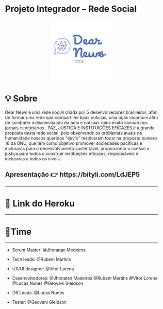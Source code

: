 # Projeto Integrador – Rede Social

 
 <p align="center"> <img src = "https://github.com/JhonMeddev/DearNews-Social-Project/blob/main/images/logo.png?raw=true">  </img> </p>
 
 # 💡 Sobre
 
Dear News é uma rede social criada por 5 desenvolvedores brasileiros, afim de formar uma rede que compartilhe boas noticias, uma ação incomum afim de combater a disseminação do ódio e noticias ruins muito comum nos jornais e noticiários  , PAZ, JUSTIÇA E INSTITUIÇÕES EFICAZES é a grande proposta desta rede social, pois observando os problemas atuais da humanidade nossos queridos "dev's" resolveram focar na proposta numero 16 da ONU, que tem como objetivo  promover sociedades pacíficas e inclusivas para o desenvolvimento sustentável, proporcionar o acesso a justiça para todos e construir instituições eficazes, responsáveis e inclusivas a todos os níveis.

<h2>Apresentação 👉 https://bityli.com/LdJEP5 </h2> 

---
 # 🔗 Link do Heroku
 
 
---
 
 # 👾Time

---

* Scrum Master: @Jhonatan Medeiros

* Tech leads: @Rubem Martins

* UX/UI designer: @Vitor Lorena

* Desenvolvedores: @Jhonatan Medeiros @Rubem Martins @Vitor Lorena @Lucas Nunes @Geovani Gleidson

* DB Leads: @Lucas Nunes

* Tester: @Geovani Gleidson
